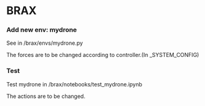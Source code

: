 # BRAX
### Add new env: mydrone

See in /brax/envs/mydrone.py

The forces are to be changed according to controller.(In _SYSTEM_CONFIG)

### Test

Test mydrone in /brax/notebooks/test_mydrone.ipynb

The actions are to be changed.

